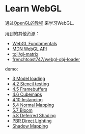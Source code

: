 # Learn WebGL

通过[OpenGL的教程](https://learnopengl-cn.github.io/) 来学习WebGL。

用到的其他资源：
+ [WebGL Fundamentals](https://webglfundamentals.org)
+ [MDN WebGL API](https://developer.mozilla.org/zh-CN/docs/Web/API/WebGL_API)
+ [toji/gl-matrix](https://github.com/toji/gl-matrix)
+ [frenchtoast747/webgl-obj-loader](https://github.com/frenchtoast747/webgl-obj-loader)

demo:
+ [3 Model loading](https://learnwebgl.arthas.me/demo/03-Model-Loading/index.html)
+ [4.2 Stencil testing](https://learnwebgl.arthas.me/demo/04-Advanced-WebGL/02-Stencil-testing/index.html)
+ [4.5 Framebuffers](https://learnwebgl.arthas.me/demo/04-Advanced-WebGL/05-Framebuffers/index.html)
+ [4.6 Cubemaps](https://learnwebgl.arthas.me/demo/04-Advanced-WebGL/06-Cubemaps/index.html)
+ [4.10 Instancing](https://learnwebgl.arthas.me/demo/04-Advanced-WebGL/10-Instancing/index.html)
+ [5.4 Normal Mapping](https://learnwebgl.arthas.me/demo/05-Advanced-Lighting/04-Normal-Mapping/index.html)
+ [5.7 Bloom](https://learnwebgl.arthas.me/demo/05-Advanced-Lighting/07-Bloom/index.html)
+ [5.8 Deferred Shading](https://learnwebgl.arthas.me/demo/05-Advanced-Lighting/08-Deferred-Shading/index.html)
+ [PBR Direct Lighting](https://learnwebgl.arthas.me/demo/PBR/Lighting/01/index.html)
+ [Shadow Mapping](https://learnwebgl.arthas.me/demo/05-Advanced-Lighting/Shadow-Mapping/index.html)
